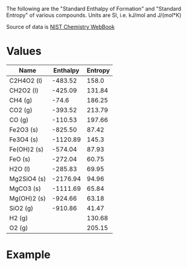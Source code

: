 The following are the "Standard Enthalpy of Formation" and "Standard Entropy" of
various compounds. Units are SI, i.e. kJ/mol and J/(mol\*K)

Source of data is [NIST Chemistry WebBook](https://webbook.nist.gov/)


# Values
|   Name      | Enthalpy | Entropy |
| ----------- | -------- | ------- |
| C2H4O2 (l)  |  -483.52 | 158.0   |
| CH2O2 (l)   |  -425.09 | 131.84  |
| CH4 (g)     |   -74.6  | 186.25  |
| CO2 (g)     |  -393.52 | 213.79  |
| CO (g)      |  -110.53 | 197.66  |
| Fe2O3 (s)   |  -825.50 |  87.42  |
| Fe3O4 (s)   | -1120.89 | 145.3   |
| Fe(OH)2 (s) |  -574.04 |  87.93  |
| FeO (s)     |  -272.04 |  60.75  |
| H2O (l)     |  -285.83 |  69.95  |
| Mg2SiO4 (s) | -2176.94 |  94.96  |
| MgCO3 (s)   | -1111.69 |  65.84  |
| Mg(OH)2 (s) |  -924.66 |  63.18  |
| SiO2 (g)    |  -910.86 |  41.47  |
| H2 (g)      |          | 130.68  |
| O2 (g)      |          | 205.15  |

# Example

